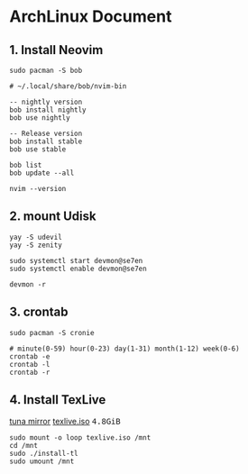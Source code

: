 # ArchLinux Document

## 1. Install Neovim

```shell
sudo pacman -S bob

# ~/.local/share/bob/nvim-bin

-- nightly version
bob install nightly
bob use nightly

-- Release version
bob install stable
bob use stable

bob list
bob update --all

nvim --version
```

## 2. mount Udisk

```shell
yay -S udevil
yay -S zenity

sudo systemctl start devmon@se7en
sudo systemctl enable devmon@se7en

devmon -r
```

## 3. crontab

```shell
sudo pacman -S cronie

# minute(0-59) hour(0-23) day(1-31) month(1-12) week(0-6)
crontab -e
crontab -l
crontab -r
```

## 4. Install TexLive

[tuna mirror](https://mirrors.tuna.tsinghua.edu.cn/CTAN/systems/texlive/Images/)
[texlive.iso](https://mirrors.tuna.tsinghua.edu.cn/CTAN/systems/texlive/Images/texlive.iso) <kbd>4.8GiB</kbd>

```shell
sudo mount -o loop texlive.iso /mnt
cd /mnt
sudo ./install-tl
sudo umount /mnt
```
